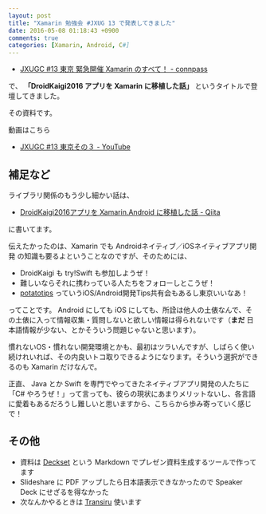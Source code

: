 ```yaml
---
layout: post
title: "Xamarin 勉強会 #JXUG 13 で発表してきました"
date: 2016-05-08 01:18:43 +0900
comments: true
categories: [Xamarin, Android, C#]
---
```


* [JXUGC #13 東京 緊急開催 Xamarin のすべて！ - connpass](http://jxug.connpass.com/event/29734/)
<!--more-->

で、 **「DroidKaigi2016 アプリを Xamarin に移植した話」** というタイトルで登壇してきました。

その資料です。

<script async class="speakerdeck-embed" data-id="a005a4a951d047948aa9985497736e0d" data-ratio="1.77777777777778" src="//speakerdeck.com/assets/embed.js"></script>

動画はこちら

* [JXUGC #13 東京その３ - YouTube](https://www.youtube.com/watch?v=9oPwHJ4Zc9I)

## 補足など

ライブラリ関係のもう少し細かい話は、

* [DroidKaigi2016アプリを Xamarin.Android に移植した話 - Qiita](http://qiita.com/amay077/items/09b442da6ac22269e8e0)

に書いてます。

伝えたかったのは、Xamarin でも Androidネイティブ／iOSネイティブアプリ開発 の知識も要るよということなのですが、そのためには、

* DroidKaigi も try!Swift も参加しようぜ！
* 難しいならそれに携わっている人たちをフォローしとこうぜ！
* [potatotips](http://potatotips.connpass.com/) っていうiOS/Android開発Tips共有会もあるし東京いいなあ！

ってことです。
Android にしても iOS にしても、所詮は他人の土俵なんで、その土俵に入って情報収集・質問しないと欲しい情報は得られないです（**まだ** 日本語情報が少ない、とかそういう問題じゃないと思います）。

慣れないOS・慣れない開発環境とかも、最初はツラいんですが、しばらく使い続けれいれば、その内良いトコ取りできるようになります。そういう選択ができるのも Xamarin だけなんで。

正直、 Java とか Swift を専門でやってきたネイティブアプリ開発の人たちに「C# やろうぜ！」って言っても、彼らの現状にあまりメリットないし、各言語に愛着もあるだろうし難しいと思いますから、こちらから歩み寄っていく感じで！

## その他

* 資料は [Deckset](http://www.decksetapp.com/) という Markdown でプレゼン資料生成するツールで作ってます
* Slideshare に PDF アップしたら日本語表示できなかったので Speaker Deck にせざるを得なかった
* 次なんかやるときは [Transiru](https://transiru.net/) 使います
